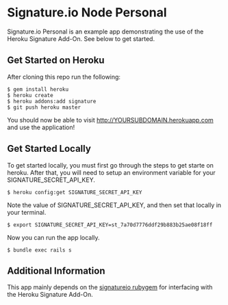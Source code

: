 # Signature.io Node Personal

Signature.io Personal is an example app demonstrating the use of the Heroku Signature Add-On. See below to get started.

## Get Started on Heroku

After cloning this repo run the following:

    $ gem install heroku
    $ heroku create
    $ heroku addons:add signature
    $ git push heroku master

You should now be able to visit http://YOURSUBDOMAIN.herokuapp.com and use the application!

## Get Started Locally

To get started locally, you must first go through the steps to get starte on heroku. After that, you will need to setup an environment variable for your SIGNATURE_SECRET_API_KEY.

    $ heroku config:get SIGNATURE_SECRET_API_KEY

Note the value of SIGNATURE_SECRET_API_KEY, and then set that locally in your terminal.

    $ export SIGNATURE_SECRET_API_KEY=st_7a70d7776ddf29b883b25ae08f18ff

Now you can run the app locally.

    $ bundle exec rails s

## Additional Information

This app mainly depends on the [signatureio rubygem](https://github.com/scottmotte/signatureio) for interfacing with the Heroku Signature Add-On.